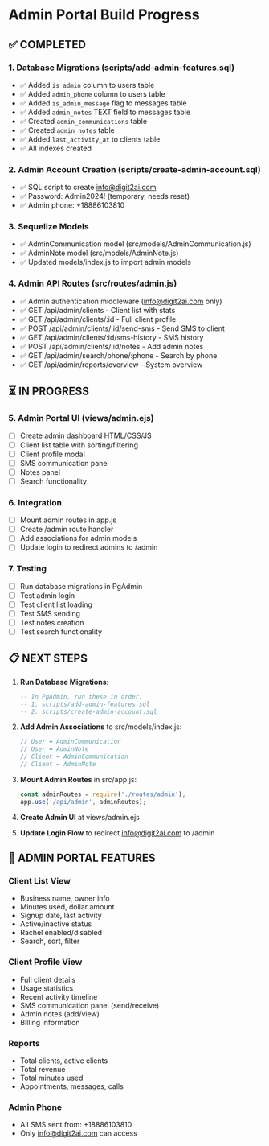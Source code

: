 # Admin Portal Build Progress

## ✅ COMPLETED

### 1. Database Migrations (scripts/add-admin-features.sql)
- ✅ Added `is_admin` column to users table
- ✅ Added `admin_phone` column to users table
- ✅ Added `is_admin_message` flag to messages table
- ✅ Added `admin_notes` TEXT field to messages table
- ✅ Created `admin_communications` table
- ✅ Created `admin_notes` table
- ✅ Added `last_activity_at` to clients table
- ✅ All indexes created

### 2. Admin Account Creation (scripts/create-admin-account.sql)
- ✅ SQL script to create info@digit2ai.com
- ✅ Password: Admin2024! (temporary, needs reset)
- ✅ Admin phone: +18886103810

### 3. Sequelize Models
- ✅ AdminCommunication model (src/models/AdminCommunication.js)
- ✅ AdminNote model (src/models/AdminNote.js)
- ✅ Updated models/index.js to import admin models

### 4. Admin API Routes (src/routes/admin.js)
- ✅ Admin authentication middleware (info@digit2ai.com only)
- ✅ GET /api/admin/clients - Client list with stats
- ✅ GET /api/admin/clients/:id - Full client profile
- ✅ POST /api/admin/clients/:id/send-sms - Send SMS to client
- ✅ GET /api/admin/clients/:id/sms-history - SMS history
- ✅ POST /api/admin/clients/:id/notes - Add admin notes
- ✅ GET /api/admin/search/phone/:phone - Search by phone
- ✅ GET /api/admin/reports/overview - System overview

## ⏳ IN PROGRESS

### 5. Admin Portal UI (views/admin.ejs)
- [ ] Create admin dashboard HTML/CSS/JS
- [ ] Client list table with sorting/filtering
- [ ] Client profile modal
- [ ] SMS communication panel
- [ ] Notes panel
- [ ] Search functionality

### 6. Integration
- [ ] Mount admin routes in app.js
- [ ] Create /admin route handler
- [ ] Add associations for admin models
- [ ] Update login to redirect admins to /admin

### 7. Testing
- [ ] Run database migrations in PgAdmin
- [ ] Test admin login
- [ ] Test client list loading
- [ ] Test SMS sending
- [ ] Test notes creation
- [ ] Test search functionality

## 📋 NEXT STEPS

1. **Run Database Migrations**:
   ```sql
   -- In PgAdmin, run these in order:
   -- 1. scripts/add-admin-features.sql
   -- 2. scripts/create-admin-account.sql
   ```

2. **Add Admin Associations** to src/models/index.js:
   ```javascript
   // User ↔ AdminCommunication
   // User ↔ AdminNote
   // Client ↔ AdminCommunication
   // Client ↔ AdminNote
   ```

3. **Mount Admin Routes** in src/app.js:
   ```javascript
   const adminRoutes = require('./routes/admin');
   app.use('/api/admin', adminRoutes);
   ```

4. **Create Admin UI** at views/admin.ejs

5. **Update Login Flow** to redirect info@digit2ai.com to /admin

## 🎯 ADMIN PORTAL FEATURES

### Client List View
- Business name, owner info
- Minutes used, dollar amount
- Signup date, last activity
- Active/inactive status
- Rachel enabled/disabled
- Search, sort, filter

### Client Profile View
- Full client details
- Usage statistics
- Recent activity timeline
- SMS communication panel (send/receive)
- Admin notes (add/view)
- Billing information

### Reports
- Total clients, active clients
- Total revenue
- Total minutes used
- Appointments, messages, calls

### Admin Phone
- All SMS sent from: +18886103810
- Only info@digit2ai.com can access
